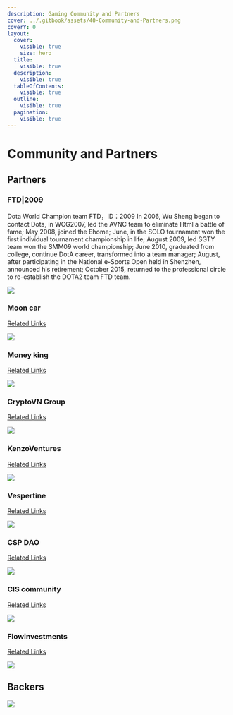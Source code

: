 ```yaml
---
description: Gaming Community and Partners
cover: ../.gitbook/assets/40-Community-and-Partners.png
coverY: 0
layout:
  cover:
    visible: true
    size: hero
  title:
    visible: true
  description:
    visible: true
  tableOfContents:
    visible: true
  outline:
    visible: true
  pagination:
    visible: true
---
```


# Community and Partners

## Partners

### FTD|2009

Dota World Champion team FTD，ID：2009 In 2006, Wu Sheng began to contact Dota, in WCG2007, led the AVNC team to eliminate Html a battle of fame; May 2008, joined the Ehome; June, in the SOLO tournament won the first individual tournament championship in life; August 2009, led SGTY team won the SMM09 world championship; June 2010, graduated from college, continue DotA career, transformed into a team manager; August, after participating in the National e-Sports Open held in Shenzhen, announced his retirement; October 2015, returned to the professional circle to re-establish the DOTA2 team FTD team.

![](../.gitbook/assets/图片2.png)

### Moon car

[Related Links](https://t.me/TheMoonGroup)

![](../.gitbook/assets/moon.jpg)

### Money king

[Related Links](https://twitter.com/Mysteryofcrypt)

![](../.gitbook/assets/mk.jpg)

### CryptoVN Group

[Related Links](https://twitter.com/Cryptovietnamvn)

![](../.gitbook/assets/VN.jpg)

### KenzoVentures

[Related Links](https://twitter.com/kenzo\_ventures)

![](../.gitbook/assets/KENZO.jpg)

### Vespertine

[Related Links](https://twitter.com/vespertinecap)

![](<../.gitbook/assets/vespertine (1).jpg>)

### CSP DAO

[Related Links](https://cspdao.network/)

![](../.gitbook/assets/cspdao.jpg)

### CIS community

[Related Links](https://t.me/incrypt0)

![](../.gitbook/assets/in.jpg)

### Flowinvestments

[Related Links](https://youtube.com/c/InversionesencriptomonedasSantiL%C3%B3pez)

![](../.gitbook/assets/FLOW.jpg)

## Backers

![](../.gitbook/assets/图片1.png)
